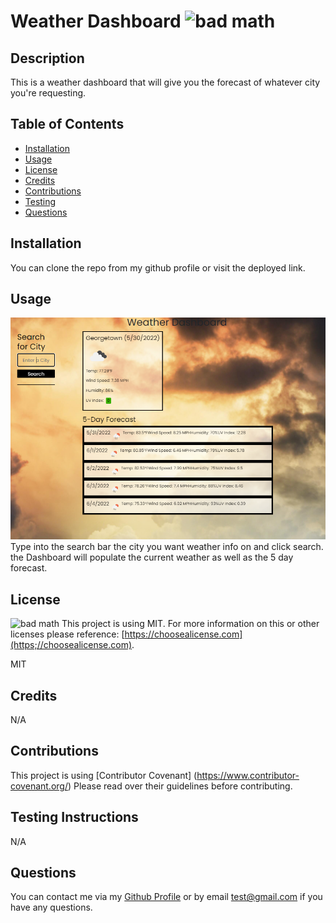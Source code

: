 # Weather Dashboard ![bad math](https://img.shields.io/badge/License-MIT-blue)

## Description
This is a weather dashboard that will give you the forecast of whatever city you're requesting.

## Table of Contents

- [Installation](#installation)
- [Usage](#usage)
- [License](#license)
- [Credits](#credits)
- [Contributions](#contributions)
- [Testing](#testing)
- [Questions](#questions)

## Installation
You can clone the repo from my github profile or visit the deployed link.

## Usage
![screenshot](/assets/images/Capture.PNG "screenshot")
Type into the search bar the city you want weather info on and click search. the Dashboard will populate the current weather as well as the 5 day forecast.

## License

![bad math](https://img.shields.io/badge/License-MIT-blue)
This project is using MIT. For more information on this or other licenses please reference: [https://choosealicense.com](https;//choosealicense.com).

MIT

## Credits
N/A

## Contributions
This project is using [Contributor Covenant] (https://www.contributor-covenant.org/) Please read over their guidelines before contributing.

## Testing Instructions
N/A

## Questions
You can contact me via my [Github Profile](https://github.com/dy9040)
or by email test@gmail.com if you have any questions.